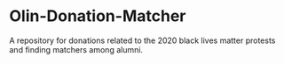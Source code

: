 # Olin-Donation-Matcher
A repository for donations related to the 2020 black lives matter protests and finding matchers among alumni.
